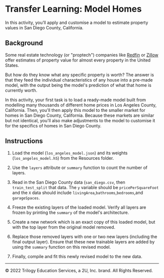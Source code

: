# Transfer Learning: Model Homes

In this activity, you’ll apply and customise a model to estimate property values in San Diego County, California.

## Background

Some real estate technology (or "proptech") companies like [Redfin](https://www.redfin.com/what-is-my-home-worth) or [Zillow](https://www.zillow.com/sellerlanding/pricingtool/) offer estimates of property value for almost every property in the United States.

But how do they know what any specific property is worth? The answer is that they feed the individual characteristics of any house into a pre-made model, with the output being the model's prediction of what that home is currently worth.

In this activity, your first task is to load a ready-made model built from modelling many thousands of different home prices in Los Angeles County, California. Then, you'll then apply this model to the smaller market for homes in San Diego County, California. Because these markets are similar but not identical, you'll also make adjustments to the model to customise it for the specifics of homes in San Diego County.

## Instructions

1. Load the model (`los_angeles_model.json`) and its weights (`los_angeles_model.h5`) from the Resources folder.

2. Use the `layers` attribute or `summary` function to count the number of layers.

3. Read in the San Diego County data (`san_diego.csv`, then `train_test_split` that data. The `y` variable should be `pricePerSquareFoot` and the `X` data should include `livingArea`,`bathrooms`,`bedrooms`,and `garageSpaces`.

4. Freeze the existing layers of the loaded model. Verify all layers are frozen by printing the `summary` of the model's architecture.

5. Create a new network which is an exact copy of this loaded model, but with the top layer from the original model removed.

6. Replace those removed layers with one or two new layers (including the final output layer). Ensure that these new trainable layers are added by using the `summary` function on this revised model.

7. Finally, compile and fit this newly revised model to the new data.

---

© 2022 Trilogy Education Services, a 2U, Inc. brand. All Rights Reserved.
